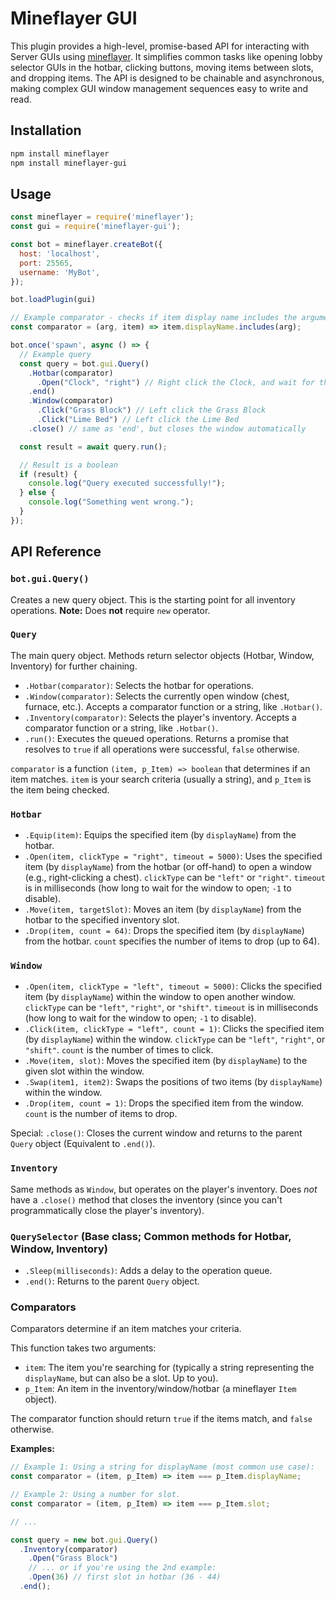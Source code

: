 # Mineflayer GUI

This plugin provides a high-level, promise-based API for interacting with Server GUIs using [mineflayer](https://github.com/PrismarineJS/mineflayer). It simplifies common tasks like opening lobby selector GUIs in the hotbar, clicking buttons, moving items between slots, and dropping items. The API is designed to be chainable and asynchronous, making complex GUI window management sequences easy to write and read.

## Installation

```bash
npm install mineflayer
npm install mineflayer-gui
```

## Usage

```javascript
const mineflayer = require('mineflayer');
const gui = require('mineflayer-gui');

const bot = mineflayer.createBot({
  host: 'localhost',
  port: 25565,
  username: 'MyBot',
});

bot.loadPlugin(gui)

// Example comparator - checks if item display name includes the argument
const comparator = (arg, item) => item.displayName.includes(arg);

bot.once('spawn', async () => {
  // Example query
  const query = bot.gui.Query()
    .Hotbar(comparator)
      .Open("Clock", "right") // Right click the Clock, and wait for the GUI window to open (default timeout: 5000ms)
    .end()
    .Window(comparator)
      .Click("Grass Block") // Left click the Grass Block
      .Click("Lime Bed") // Left click the Lime Bed
    .close() // same as 'end', but closes the window automatically

  const result = await query.run();

  // Result is a boolean 
  if (result) {
    console.log("Query executed successfully!");
  } else {
    console.log("Something went wrong.");
  }
});
```

## API Reference

### `bot.gui.Query()`

Creates a new query object. This is the starting point for all inventory operations. **Note:** Does **not** require `new` operator.

### `Query`

The main query object. Methods return selector objects (Hotbar, Window, Inventory) for further chaining.

*   `.Hotbar(comparator)`: Selects the hotbar for operations.
*   `.Window(comparator)`: Selects the currently open window (chest, furnace, etc.).  Accepts a comparator function or a string, like `.Hotbar()`.
*   `.Inventory(comparator)`: Selects the player's inventory. Accepts a comparator function or a string, like `.Hotbar()`.
*   `.run()`: Executes the queued operations. Returns a promise that resolves to `true` if all operations were successful, `false` otherwise.

`comparator` is a function `(item, p_Item) => boolean` that determines if an item matches. `item` is your search criteria (usually a string), and `p_Item` is the item being checked.

### `Hotbar`

*   `.Equip(item)`: Equips the specified item (by `displayName`) from the hotbar.
*   `.Open(item, clickType = "right", timeout = 5000)`: Uses the specified item (by `displayName`) from the hotbar (or off-hand) to open a window (e.g., right-clicking a chest). `clickType` can be `"left"` or `"right"`. `timeout` is in milliseconds (how long to wait for the window to open; `-1` to disable).
*   `.Move(item, targetSlot)`: Moves an item (by `displayName`) from the hotbar to the specified inventory slot.
*   `.Drop(item, count = 64)`: Drops the specified item (by `displayName`) from the hotbar. `count` specifies the number of items to drop (up to 64).

### `Window`

*   `.Open(item, clickType = "left", timeout = 5000)`: Clicks the specified item (by `displayName`) within the window to open another window. `clickType` can be `"left"`, `"right"`, or `"shift"`. `timeout` is in milliseconds (how long to wait for the window to open; `-1` to disable).
*   `.Click(item, clickType = "left", count = 1)`: Clicks the specified item (by `displayName`) within the window. `clickType` can be `"left"`, `"right"`, or `"shift"`. `count` is the number of times to click.
*   `.Move(item, slot)`: Moves the specified item (by `displayName`) to the given slot within the window.
*   `.Swap(item1, item2)`: Swaps the positions of two items (by `displayName`) within the window.
*   `.Drop(item, count = 1)`: Drops the specified item from the window. `count` is the number of items to drop.

Special: `.close()`: Closes the current window and returns to the parent `Query` object (Equivalent to `.end()`).

### `Inventory`

Same methods as `Window`, but operates on the player's inventory. Does *not* have a `.close()` method that closes the inventory (since you can't programmatically close the player's inventory).

### `QuerySelector` (Base class; Common methods for Hotbar, Window, Inventory)

*   `.Sleep(milliseconds)`: Adds a delay to the operation queue.
*   `.end()`: Returns to the parent `Query` object.

### Comparators

Comparators determine if an item matches your criteria.

This function takes two arguments:

*   `item`: The item you're searching for (typically a string representing the `displayName`, but can also be a slot. Up to you).
*   `p_Item`: An item in the inventory/window/hotbar (a mineflayer `Item` object).

The comparator function should return `true` if the items match, and `false` otherwise.

**Examples:**

```javascript
// Example 1: Using a string for displayName (most common use case):
const comparator = (item, p_Item) => item === p_Item.displayName;

// Example 2: Using a number for slot.
const comparator = (item, p_Item) => item === p_Item.slot;

// ...

const query = new bot.gui.Query()
  .Inventory(comparator)
    .Open("Grass Block")
    // ... or if you're using the 2nd example:
    .Open(36) // first slot in hotbar (36 - 44)
  .end();
```
